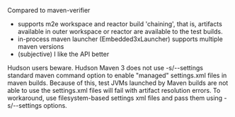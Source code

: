 Compared to maven-verifier
* supports m2e workspace and reactor build 'chaining', that is, artifacts available 
  in outer workspace or reactor are available to the test builds.
* in-process maven launcher (Embedded3xLauncher) supports multiple maven versions
* (subjective) I like the API better


Hudson users beware. Hudson Maven 3 does not use -s/--settings standard maven command
option to enable "managed" settings.xml files in maven builds. Because of this, test 
JVMs launched by Maven builds are not able to use the settings.xml files will 
fail with artifact resolution errors. To workaround, use filesystem-based settings xml
files and pass them using -s/--settings options.
